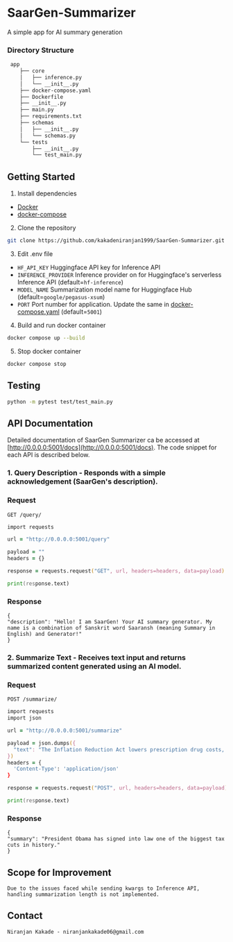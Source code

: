 # SaarGen-Summarizer

A simple app for AI summary generation

###  Directory Structure
```zsh
 app
    ├── core
    │   ├── inference.py
    │   └── __init__.py
    ├── docker-compose.yaml
    ├── Dockerfile
    ├── __init__.py
    ├── main.py
    ├── requirements.txt
    ├── schemas
    │   ├── __init__.py
    │   └── schemas.py
    └── tests
        ├── __init__.py
        └── test_main.py
```

## Getting Started
1. Install dependencies
* [Docker](https://docs.docker.com/engine/install/)
* [docker-compose](https://docs.docker.com/compose/install/)

2. Clone the repository
```zsh
git clone https://github.com/kakadeniranjan1999/SaarGen-Summarizer.git
```

3. Edit .env file
* `HF_API_KEY` Huggingface API key for Inference API
* `INFERENCE_PROVIDER` Inference provider on for Huggingface's serverless Inference API (default=`hf-inference`)
* `MODEL_NAME` Summarization model name for Huggingface Hub (default=`google/pegasus-xsum`)
* `PORT` Port number for application. Update the same in [docker-compose.yaml](app/docker-compose.yaml) (default=`5001`)

4. Build and run docker container
```zsh
docker compose up --build
```

5. Stop docker container
```zsh
docker compose stop
```

## Testing
```zsh
python -m pytest test/test_main.py
```

## API Documentation

Detailed documentation of SaarGen Summarizer ca be accessed at [http://0.0.0.0:5001/docs](http://0.0.0.0:5001/docs). The code snippet for each API is described below.

### 1. Query Description - Responds with a simple acknowledgement (SaarGen's description).

### Request

`GET /query/`

```zsh
import requests

url = "http://0.0.0.0:5001/query"

payload = ""
headers = {}

response = requests.request("GET", url, headers=headers, data=payload)

print(response.text)
```

### Response

    {
    "description": "Hello! I am SaarGen! Your AI summary generator. My name is a combination of Sanskrit word Saaransh (meaning Summary in English) and Generator!"
    }

### 2. Summarize Text - Receives text input and returns summarized content generated using an AI model.

### Request

`POST /summarize/`

```zsh
import requests
import json

url = "http://0.0.0.0:5001/summarize"

payload = json.dumps({
  "text": "The Inflation Reduction Act lowers prescription drug costs, health care costs, and energy costs. It's the most aggressive action on tackling the climate crisis in American history which will lift up American workers and create good-paying, union jobs across the country. It'll lower the deficit and ask the ultra-wealthy and corporations to pay their fair share. And no one making under $400,000 per year will pay a penny more in taxes."
})
headers = {
  'Content-Type': 'application/json'
}

response = requests.request("POST", url, headers=headers, data=payload)

print(response.text)
```

### Response

    {
    "summary": "President Obama has signed into law one of the biggest tax cuts in history."
    }

## Scope for Improvement

```Due to the issues faced while sending kwargs to Inference API, handling summarization length is not implemented.```

## Contact

```Niranjan Kakade - niranjankakade06@gmail.com```
